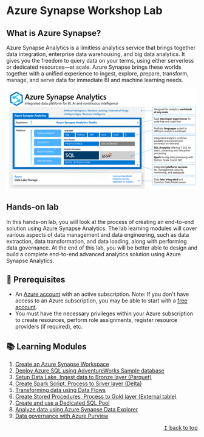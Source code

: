 # Azure Synapse Workshop Lab

## What is Azure Synapse?

Azure Synapse Analytics is a limitless analytics service that brings together data integration, enterprise data warehousing, and big data analytics. It gives you the freedom to query data on your terms, using either serverless or dedicated resources—at scale. Azure Synapse brings these worlds together with a unified experience to ingest, explore, prepare, transform, manage, and serve data for immediate BI and machine learning needs.

![Azure Synapse Info](/images/AzureSynapse.png)

## Hands-on lab

In this hands-on lab, you will look at the process of creating an end-to-end solution using Azure Synapse Analytics. The lab learning modules will cover various aspects of data management and data engineering, such as data extraction, data transformation, and data loading, along with performing data governance. At the end of this lab, you will be better able to design and build a complete end-to-end advanced analytics solution using Azure Synapse Analytics.

## :thinking: Prerequisites

* An [Azure account](https://azure.microsoft.com/en-us/free/) with an active subscription. Note: If you don't have access to an Azure subscription, you may be able to start with a [free account](https://www.azure.com/free).
* You must have the necessary privileges within your Azure subscription to create resources, perform role assignments, register resource providers (if required), etc.

## :books: Learning Modules

1. [Create an Azure Synapse Workspace](./module01/module01.md)
2. [Deploy Azure SQL using AdventureWorks Sample database](./module02/module02.md)
3. [Setup Data Lake, Ingest data to Bronze layer (Parquet)](./module03/module03.md)
4. [Create Spark Script, Process to Silver layer (Delta)](./module04/module04.md)
5. [Transforming data using Data Flows](./module05/module05.md)
6. [Create Stored Procedures, Process to Gold layer (External table)](./module06/module06.md)
7. [Create and use a Dedicated SQL Pool](./module07/module07.md)
8. [Analyze data using Azure Synapse Data Explorer](./module08/module08.md)
9. [Data governance with Azure Purview](./module09/module09.md)

<div align="right"><a href="#azure-synapse-workshop">↥ back to top</a></div>
